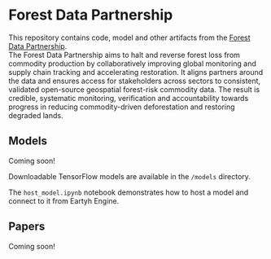 # Forest Data Partnership

This repository contains code, model and other artifacts from the 
[Forest Data Partnership](https://www.forestdatapartnership.org/).  
The Forest Data Partnership aims to halt and reverse forest loss from 
commodity production by collaboratively improving global monitoring and 
supply chain tracking and accelerating restoration. It aligns partners 
around the data and ensures access for stakeholders across sectors to consistent, 
validated open-source geospatial forest-risk commodity data. The result is credible, 
systematic monitoring, verification and accountability towards progress in reducing 
commodity-driven deforestation and restoring degraded lands.

## Models

Coming soon!

Downloadable TensorFlow models are available in the `/models` directory.

The `host_model.ipynb` notebook demonstrates how to host a model and connect
to it from Eartyh Engine.

## Papers

Coming soon!